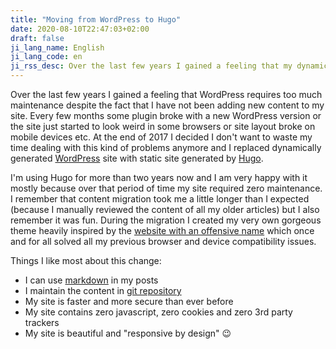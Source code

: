 ```yaml
---
title: "Moving from WordPress to Hugo"
date: 2020-08-10T22:47:03+02:00
draft: false
ji_lang_name: English
ji_lang_code: en
ji_rss_desc: Over the last few years I gained a feeling that my dynamically generated WordPress site requires too much maintenance so I decided to replace it with a static site generated by Hugo.
---
```


Over the last few years I gained a feeling that WordPress requires too much maintenance despite the fact that I have not been adding new content to my site. Every few months some plugin broke with a new WordPress version or the site just started to look weird in some browsers or site layout broke on mobile devices etc. At the end of 2017 I decided I don't want to waste my time dealing with this kind of problems anymore and I replaced dynamically generated [WordPress][1] site with static site generated by [Hugo][2].

I'm using Hugo for more than two years now and I am very happy with it mostly because over that period of time my site required zero maintenance. I remember that content migration took me a little longer than I expected (because I manually reviewed the content of all my older articles) but I also remember it was fun. During the migration I created my very own gorgeous theme heavily inspired by the [website with an offensive name][3] which once and for all solved all my previous browser and device compatibility issues.

Things I like most about this change:

- I can use [markdown][4] in my posts
- I maintain the content in [git repository][5]
- My site is faster and more secure than ever before
- My site contains zero javascript, zero cookies and zero 3rd party trackers
- My site is beautiful and "responsive by design" 😉

[1]: https://wordpress.org/
[2]: https://gohugo.io/
[3]: https://motherfuckingwebsite.com/
[4]: https://en.wikipedia.org/wiki/Markdown
[5]: https://github.com/jariq/jimrich.sk
